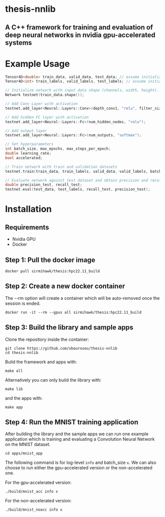 # thesis-nnlib
## A C++ framework for training and evaluation of deep neural networks in nvidia gpu-accelerated systems

# Example Usage

```cpp
Tensor4D<double> train_data, valid_data, test_data; // assume initialized
Tensor4D<int> train_labels, valid_labels, test_labels; // assume initialized

// Initialize network with input data shape (channels, width, height). Batch size is left undefined.
Network testnet(train_data.shape());

// Add Conv Layer with activation
testnet.add_layer<Neural::Layers::Conv>(depth_conv1, "relu", filter_size_conv1, stride_conv1, padding_conv1);

// Add hidden FC layer with activation
testnet.add_layer<Neural::Layers::Fc>(num_hidden_nodes, "relu");

// Add output layer
testnet.add_layer<Neural::Layers::Fc>(num_outputs, "softmax");

// Set hyperparameters
int batch_size, max_epochs, max_steps_per_epoch;
double learning_rate;
bool accelerated;

// Train network with train and validation datasets
testnet.train(train_data, train_labels, valid_data, valid_labels, batch_size, accelerated, learning_rate, "CrossEntropy", max_epochs, max_steps_per_epoch);

// Evaluate network against test dataset and obtain precision and recall metrics
double precision_test, recall_test;
testnet.eval(test_data, test_labels, recall_test, precision_test);
```

# Installation
## Requirements
- Nvidia GPU
- Docker

## Step 1: Pull the docker image
```
docker pull sirmihawk/thesis:hpc22.11_build
```

## Step 2: Create a new docker container
The --rm option will create a container which will be auto-removed once the session is ended.
```
docker run -it --rm --gpus all sirmihawk/thesis:hpc22.11_build
```

## Step 3: Build the library and sample apps
Clone the repository inside the container:
```
git clone https://github.com/xbouroseu/thesis-nnlib
cd thesis-nnlib
```

Build the framework and apps with:
```
make all
```

Alternatively you can only build the library with:
```
make lib
``` 

and the apps with:
```
make app
```

## Step 4: Run the MNIST training application
After building the library and the sample apps we can run one example application which is training and evaluating a Convolution Neural Network on the MNIST dataset.


```
cd apps/mnist_app
```

The following command is for log-level `info` and batch_size `x`. We can also choose to run either the gpu-accelerated version or the non-accelerated one.

For the gpu-accelerated version:
```
./build/mnist_acc info x
```

For the non-accelerated version:
```
./build/mnist_noacc info x
```
